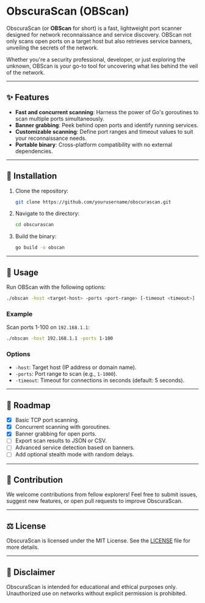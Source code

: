 # ObscuraScan (OBScan)

ObscuraScan (or **OBScan** for short) is a fast, lightweight port scanner designed for network reconnaissance and service discovery. OBScan not only scans open ports on a target host but also retrieves service banners, unveiling the secrets of the network.

Whether you're a security professional, developer, or just exploring the unknown, OBScan is your go-to tool for uncovering what lies behind the veil of the network.

---

## ✨ Features
- **Fast and concurrent scanning**: Harness the power of Go's goroutines to scan multiple ports simultaneously.  
- **Banner grabbing**: Peek behind open ports and identify running services.  
- **Customizable scanning**: Define port ranges and timeout values to suit your reconnaissance needs.  
- **Portable binary**: Cross-platform compatibility with no external dependencies.  

---

## 🚀 Installation
1. Clone the repository:
   ```bash
   git clone https://github.com/yourusername/obscurascan.git
   ```
2. Navigate to the directory:
   ```bash
   cd obscurascan
   ```
3. Build the binary:
   ```bash
   go build -o obscan
   ```

---

## 🔮 Usage
Run OBScan with the following options:

```bash
./obscan -host <target-host> -ports <port-range> [-timeout <timeout>]
```

### Example
Scan ports 1-100 on `192.168.1.1`:
```bash
./obscan -host 192.168.1.1 -ports 1-100
```

### Options
- `-host`: Target host (IP address or domain name).  
- `-ports`: Port range to scan (e.g., `1-1000`).  
- `-timeout`: Timeout for connections in seconds (default: 5 seconds).  

---

## 🌌 Roadmap
- [x] Basic TCP port scanning.  
- [x] Concurrent scanning with goroutines.  
- [x] Banner grabbing for open ports.  
- [ ] Export scan results to JSON or CSV.  
- [ ] Advanced service detection based on banners.  
- [ ] Add optional stealth mode with random delays.  

---

## 📜 Contribution
We welcome contributions from fellow explorers! Feel free to submit issues, suggest new features, or open pull requests to improve ObscuraScan.

---

## ⚖️ License
ObscuraScan is licensed under the MIT License. See the [LICENSE](LICENSE) file for more details.

---

## 🌟 Disclaimer
ObscuraScan is intended for educational and ethical purposes only. Unauthorized use on networks without explicit permission is prohibited.
